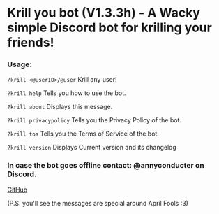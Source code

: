 # Krill you bot (V1.3.3h) - A Wacky simple Discord bot for krilling your friends!

### Usage:

`/krill <@userID>/@user` Krill any user!

`?krill help` Tells you how to use the bot.

`?krill about` Displays this message.

`?krill privacypolicy` Tells you the Privacy Policy of the bot.

`?krill tos` Tells you the Terms of Service of the bot.

`?krill version` Displays Current version and its changelog

### In case the bot goes offline contact: @annyconducter on Discord.

[GitHub](https://github.com/gameygu-0213/KrillYouBot)

(P.S. you'll see the messages are special around April Fools :3)